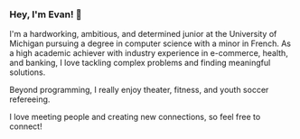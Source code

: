 ### Hey, I'm Evan! 👋

I'm a hardworking, ambitious, and determined junior at the University of Michigan pursuing a degree in computer science with a minor in French. As a high academic achiever with industry experience in e-commerce, health, and banking, I love tackling complex problems and finding meaningful solutions.

Beyond programming, I really enjoy theater, fitness, and youth soccer refereeing.

I love meeting people and creating new connections, so feel free to connect!

<!--
**evanhcohen/evanhcohen** is a ✨ _special_ ✨ repository because its `README.md` (this file) appears on your GitHub profile.

Here are some ideas to get you started:

- 🔭 I’m currently working on ...
- 🌱 I’m currently learning ...
- 👯 I’m looking to collaborate on ...
- 🤔 I’m looking for help with ...
- 💬 Ask me about ...
- 📫 How to reach me: ...
- 😄 Pronouns: ...
- ⚡ Fun fact: ...
-->
